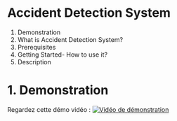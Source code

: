 ﻿# Accident Detection System 
 1. Demonstration
 2. What is Accident Detection System?
 3. Prerequisites
 4. Getting Started- How to use it?
 5. Description


# 1. Demonstration
Regardez cette démo vidéo :
[![Vidéo de démonstration](https://img.youtube.com/vi/elPecFUnPg4/0.jpg)](https://www.youtube.com/watch?v=elPecFUnPg4)

